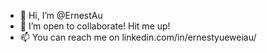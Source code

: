 - 👋 Hi, I’m @ErnestAu
- 💞️ I’m open to collaborate! Hit me up!
- 📫 You can reach me on linkedin.com/in/ernestyueweiau/

<!---
ErnestAu/ErnestAu is a ✨ special ✨ repository because its `README.md` (this file) appears on your GitHub profile.
You can click the Preview link to take a look at your changes.
--->
